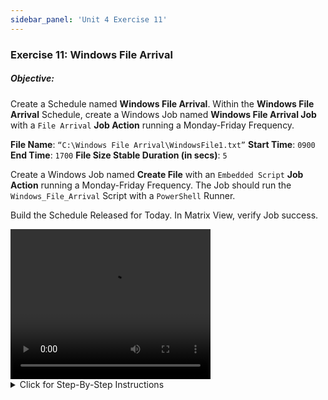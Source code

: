 ```yaml
---
sidebar_panel: 'Unit 4 Exercise 11'
---
```


### Exercise 11: Windows File Arrival

##### Objective:


Create a Schedule named **Windows File Arrival**.
Within the **Windows File Arrival** Schedule, create a Windows Job named **Windows File Arrival Job** with a ```File Arrival``` **Job Action** running a Monday-Friday Frequency.

**File Name**: ```“C:\Windows File Arrival\WindowsFile1.txt”```
**Start Time**: ```0900```
**End Time**: ```1700```
**File Size Stable Duration (in secs)**: ```5```

Create a Windows Job named **Create File** with an ```Embedded Script``` **Job Action** running a Monday-Friday Frequency. The Job should run the ```Windows_File_Arrival``` Script with a ```PowerShell``` Runner.

Build the Schedule Released for Today. In Matrix View, verify Job success.


<div>
<video width="320" height="240" controls>
  <source src="videobasic/U4E11.mp4" type="video/mp4"></source>
Your browser does not support the video tag.
</video>
</div>

<details>

<summary>Click for Step-By-Step Instructions</summary>

1.	Add a new **Schedule** called **Windows File Arrival**, add **Documentation** and use the default values for the Schedule.
2.	In the **Job Master** add a new Job to the **Windows File Arrival** Schedule.
	*	**Name**: **Windows File Arrival Job**
	*	**Job Type**: ```Windows```
	*	**Primary Machine**: ```SMATraining```
	*	**Job Action**: ```File Arrival```
	*	**User ID**: ```SMATRAINING\SMAUSER```
	*	**File Name**: ```“C:\Windows File Arrival\WindowsFile1.txt”```
	*	**Start Time**: ```0900```
	*	**End Time**: ```1700```
	*	**File Size Stable Duration (in secs)**: ```5```
3.	Give the Job a **Frequency** of **Mon-Fri-N**
4.	Add **Documentation** to the Job.
5.	With **Windows File Arrival** Schedule still selected in the **Job Master** click the **Add** button on the Job Master toolbar (or press Ctrl+N) to add a new Job.
	*	**Name**: **Create File**
	*	**Job Type**: ```Windows```
	*	**Primary Machine**: ```SMATraining```
	*	**Job Action**: ```Embedded Script```
	*	**User ID**: ```SMATRAINING\SMAUSER```
	*	**Script**: ```Windows_File_Arrival```
	*	**Version**: ```LATEST```
	*	**Runner**: ```PowerShell```
	*	**Arguments**: Do not type anything (leave it blank)
	*	Save the Job
6.	Give the Job the **Frequency** of ```Mon-Fri-N```. 
	*	Give the Job a **Job Build Status**, of **On Hold**.
7.	Close the **Schedule Master** and the **Job Master**.
8.	Outside of OpCon verify that the folder: ```C:\Windows File Arrival```
Does exist and is **empty**.
9.	Back to **EM**, build the **Windows File Arrival** Schedule Released for today only.
10.	Switch to one of the **Operations views**.  
11.	Notice the **Windows File Arrival Job** is just running.
12.	Release the **Create File Job** in the **Windows File Arrival** Schedule.  
13.	Once the Job runs, verify that the file was created, and both Jobs **Finished OK**.

</details>
